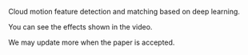 Cloud motion feature detection and matching based on deep learning.

You can see the effects shown in the video.

We may update more when the paper is accepted.
